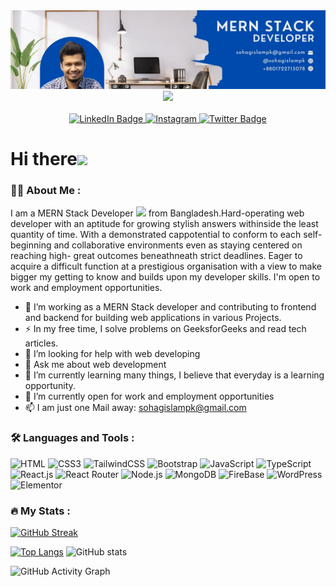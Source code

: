 <div align="center">
  <img src="https://github.com/sohagislampk/sohagislampk/blob/main/MERN%20STACK%20(1).jpg"/>
</div>

<div id="header" align="center">
  <img src="https://media.giphy.com/media/M9gbBd9nbDrOTu1Mqx/giphy.gif" width="100"/>
</div>
<div align="center" >
  <img src="https://komarev.com/ghpvc/?username=sohagislampk&style=for-the-badge&color=brightgreen" alt=""/>
  </div>
<div id="badges" align="center">
  <a href="https://www.linkedin.com/in/md-shohidul-islam-251553ab/">
    <img src="https://img.shields.io/badge/LinkedIn-0A66C2?style=for-the-badge&logo=linkedin&logoColor=white" alt="LinkedIn Badge"/>
  </a>
  <a href="https://www.instagram.com/sohagislampk/">
    <img src="https://img.shields.io/badge/Instagram-E32E7F?style=for-the-badge&logo=instagram&logoColor=white" alt="Instagram"/>
  </a>
  <a href="https://mobile.twitter.com/pksohag)">
    <img src="https://img.shields.io/badge/Twitter-1DA1F2?style=for-the-badge&logo=twitter&logoColor=white" alt="Twitter Badge"/>
  </a>
</div>

<h1> 
 Hi there<img src="https://media.giphy.com/media/hvRJCLFzcasrR4ia7z/giphy.gif" width="30px"/>
</h1>

### :woman_technologist: About Me :
I am a MERN Stack Developer <img src="https://media.giphy.com/media/WUlplcMpOCEmTGBtBW/giphy.gif" width="30"> from Bangladesh.Hard-operating web developer with an aptitude for growing stylish answers withinside the least quantity of time. With a demonstrated cappotential to conform to each self-beginning and collaborative environments even as staying centered on reaching high- great outcomes beneathneath strict deadlines. Eager to acquire a difficult function at a prestigious organisation with a view to make bigger my getting to know and builds upon my developer skills. I'm open to work and employment opportunities.
- :telescope: I’m working as a MERN Stack developer and contributing to frontend and backend for building web applications in various Projects.
- :zap: In my free time, I solve problems on GeeksforGeeks and read tech articles.
- 🤔 I’m looking for help with web developing 
- 💬 Ask me about web development 
- 🌱 I’m currently learning many things, I believe that everyday is a learning opportunity.
- 👯 I’m currently open for work and employment opportunities 
- 📫 I am just one Mail away: sohagislampk@gmail.com


### :hammer_and_wrench: Languages and Tools :

![HTML](https://img.shields.io/badge/HTML5-E34F26?style=flat-square&logo=html5&logoColor=white)
![CSS3](https://img.shields.io/badge/CSS3-1572B6?style=flat-square&logo=css3&logoColor=white)
![TailwindCSS](https://img.shields.io/badge/Tailwind_CSS-38B2AC?style=flat-square&logo=tailwind-css&logoColor=white)
![Bootstrap](https://img.shields.io/badge/Bootstrap-563D7C?style=flat-square&logo=bootstrap&logoColor=white)
![JavaScript](https://img.shields.io/badge/JavaScript-F7DF1E?style=flat-square&logo=javascript&logoColor=black)
![TypeScript](https://img.shields.io/badge/TypeScript-007ACC?style=flat-square&logo=typescript&logoColor=white)
![React.js](https://img.shields.io/badge/React.js-0081CB?style=flat-square&logo=react&logoColor=61DAFB)
![React Router](https://img.shields.io/badge/React_Router-CA4245?style=square&logo=react-router&logoColor=white)
![Node.js](https://img.shields.io/badge/Node.js-43853D?style=flat-square&logo=node.js&logoColor=white)
![MongoDB](https://img.shields.io/badge/Mongodb-582468?style=flat-square&logo=Mongodb&logoColor=white)
![FireBase](https://img.shields.io/badge/Firebase-43853D?style=flat-square&logo=Firebase&logoColor=white)
![WordPress](https://img.shields.io/badge/Wordpress-21759B?style=flat-square&logo=wordpress&logoColor=white)
![Elementor](https://img.shields.io/badge/Elementor-9146FF?style=flat-square&logo=elementor&logoColor=white)

### :fire: My Stats :

[![GitHub Streak](http://github-readme-streak-stats.herokuapp.com?user=sohagislampk&theme=dark&background=000000)](https://git.io/streak-stats)

[![Top Langs](https://github-readme-stats.vercel.app/api/top-langs/?username=sohagislampk)](https://github.com/anuraghazra/github-readme-stats)
![GitHub stats](https://github-readme-stats.vercel.app/api?username=sohagislampk)  

![GitHub Activity Graph](https://activity-graph.herokuapp.com/graph?username=sohagislampk )  
